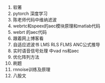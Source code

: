 1. 软著 
2. pytorch 深度学习
3. 陈老师代码中维纳滤波
5. webrtc和speex的aec模块原理和matlab代码  
6. webrt 的aec代码 
7. 跟着网上博客看 
8. 自适应滤波书  LMS RLS FLMS ANC公式推导
9. 实时语音信号处理 中vad ns和aec
10. 优化阵列方法
12. 刷题
13. rnnoise训练及原理
14. 八股文